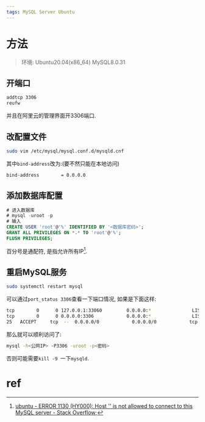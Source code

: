 ```yaml
---
tags: MySQL Server Ubuntu
---
```


# 方法

>   环境:
>   Ubuntu20.04(x86_64)
>   MySQL8.0.31

## 开端口

```bash
addtcp 3306
reufw
```

并且在阿里云的管理界面开3306端口. 

## 改配置文件

```bash
sudo vim /etc/mysql/mysql.conf.d/mysqld.cnf
```

其中`bind-address`改为:(要不然只能在本地访问)

```bash
bind-address        = 0.0.0.0
```

## 添加数据库配置

```sql
# 进入数据库
# mysql -uroot -p 
# 输入
CREATE USER 'root'@'%' IDENTIFIED BY '<数据库密码>';
GRANT ALL PRIVILEGES ON *.* TO 'root'@'%';
FLUSH PRIVILEGES;
```

百分号是通配符, 是指允许所有IP[^1].

## 重启MySQL服务

```bash
sudo systemctl restart mysql
```

可以通过`port_status 3306`查看一下端口情况, 如果是下面这样:

```bash
tcp        0      0 127.0.0.1:33060         0.0.0.0:*               LISTEN      19251/mysqld
tcp        0      0 0.0.0.0:3306            0.0.0.0:*               LISTEN      19251/mysqld
25   ACCEPT     tcp  --  0.0.0.0/0            0.0.0.0/0            tcp dpt:3306 ctstate NEW,UNTRACKED
```

那么就可以顺利访问了:

```bash
mysql -h<公网IP> -P3306 -uroot -p<密码>
```

否则可能需要`kill -9 `一下`mysqld`. 

# ref

[^1]:[ubuntu - ERROR 1130 (HY000): Host '' is not allowed to connect to this MySQL server - Stack Overflow](https://stackoverflow.com/questions/19101243/error-1130-hy000-host-is-not-allowed-to-connect-to-this-mysql-server/19101356#19101356);

